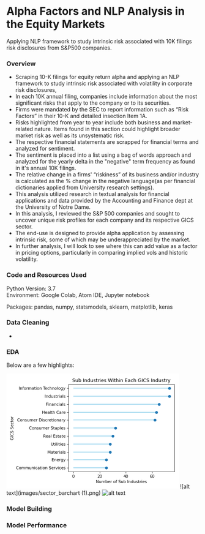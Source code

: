 # Alpha Factors and NLP Analysis in the Equity Markets
Applying NLP framework to study intrinsic risk associated with 10K filings risk disclosures from S&amp;P500 companies. 


### Overview

* Scraping 10-K filings for equity return alpha and applying an NLP framework to study intrinsic risk associated with volatility in corporate risk disclosures,
* In each 10K annual filing, companies include information about the most significant risks that apply to the company or to its securities.
* Firms were mandated by the SEC to report information such as “Risk Factors” in their 10-K and detailed insection Item 1A. 
* Risks highlighted from year to year include both business and market-related nature.  Items found in this section could highlight broader market risk as well as its unsystematic risk.
* The respective financial statements are scrapped for financial terms and analyzed for sentiment.
* The sentiment is placed into a list using a bag of words approach and analyzed for the yearly delta in the "negative" term frequency as found in it's annual 10K filings.
* The relative change in a firms' “riskiness” of its business and/or industry is calculated as the % change in the negative language(as per financial dictionaries applied from University research settings).  
* This analysis utilized research in textual analysis for financial applications and data provided by the Accounting and Finance dept at the University of Notre Dame.  
* In this analysis, I reviewed the S&P 500 companies and sought to uncover unique risk profiles for each company and its respective GICS sector. 
* The end-use is designed to provide alpha application by assessing intrinsic risk, some of which may be underappreciated by the market.  
* In further analysis, I will look to see where this can add value as a factor in pricing options, particularly in comparing implied vols and historic volatility.


### Code and Resources Used
Python Version: 3.7  
Environment: Google Colab, Atom IDE, Jupyter notebook 

Packages: pandas, numpy, statsmodels, sklearn, matplotlib, keras  

### Data Cleaning
* 

### EDA
Below are a few highlights:

![alt text](images/GICS_subindustry.png)
![alt text](images/sector_barchart (1).png)
![alt text]()

### Model Building


### Model Performance

